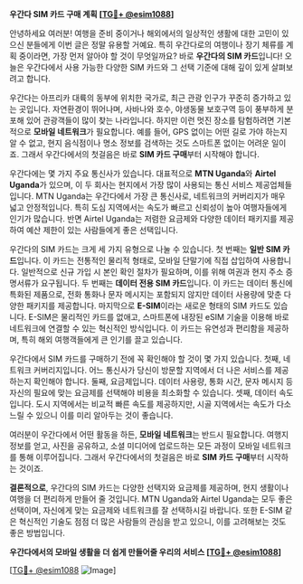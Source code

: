 **우간다 SIM 카드 구매 계획 [[TG💪+ @esim1088](https://t.me/s/esim1088)]**

안녕하세요 여러분! 여행을 준비 중이거나 해외에서의 일상적인 생활에 대한 고민이 있으신 분들에게 이번 글은 정말 유용할 거예요. 특히 우간다로의 여행이나 장기 체류를 계획 중이라면, 가장 먼저 알아야 할 것이 무엇일까요? 바로 **우간다의 SIM 카드**입니다! 오늘은 우간다에서 사용 가능한 다양한 SIM 카드와 그 선택 기준에 대해 깊이 있게 살펴보려고 합니다.

우간다는 아프리카 대륙의 동부에 위치한 국가로, 최근 관광 인구가 꾸준히 증가하고 있는 곳입니다. 자연환경이 뛰어나며, 사바나와 호수, 야생동물 보호구역 등이 풍부하게 분포해 있어 관광객들이 많이 찾는 나라입니다. 하지만 이런 멋진 장소를 탐험하려면 기본적으로 **모바일 네트워크**가 필요합니다. 예를 들어, GPS 없이는 어떤 길로 가야 하는지 알 수 없고, 현지 음식점이나 명소 정보를 검색하는 것도 스마트폰 없이는 어려운 일이죠. 그래서 우간다에서의 첫걸음은 바로 **SIM 카드 구매**부터 시작해야 합니다.

우간다에는 몇 가지 주요 통신사가 있습니다. 대표적으로 **MTN Uganda**와 **Airtel Uganda**가 있으며, 이 두 회사는 현지에서 가장 많이 사용되는 통신 서비스 제공업체들입니다. MTN Uganda는 우간다에서 가장 큰 통신사로, 네트워크의 커버리지가 매우 넓고 안정적입니다. 특히 도심 지역에서는 속도가 빠르고 신뢰성이 높아 여행자들에게 인기가 많습니다. 반면 Airtel Uganda는 저렴한 요금제와 다양한 데이터 패키지를 제공하여 예산 제한이 있는 사람들에게 좋은 선택입니다.

우간다의 SIM 카드는 크게 세 가지 유형으로 나눌 수 있습니다. 첫 번째는 **일반 SIM 카드**입니다. 이 카드는 전통적인 물리적 형태로, 모바일 단말기에 직접 삽입하여 사용합니다. 일반적으로 신규 가입 시 본인 확인 절차가 필요하며, 이를 위해 여권과 현지 주소 증명서류가 요구됩니다. 두 번째는 **데이터 전용 SIM 카드**입니다. 이 카드는 데이터 통신에 특화된 제품으로, 전화 통화나 문자 메시지는 포함되지 않지만 데이터 사용량에 맞춘 다양한 패키지를 제공합니다. 마지막으로 **E-SIM**이라는 새로운 형태의 SIM 카드도 있습니다. E-SIM은 물리적인 카드를 없애고, 스마트폰에 내장된 eSIM 기술을 이용해 바로 네트워크에 연결할 수 있는 혁신적인 방식입니다. 이 카드는 유연성과 편리함을 제공하며, 특히 해외 여행객들에게 큰 인기를 끌고 있습니다.

우간다에서 SIM 카드를 구매하기 전에 꼭 확인해야 할 것이 몇 가지 있습니다. 첫째, 네트워크 커버리지입니다. 어느 통신사가 당신이 방문할 지역에서 더 나은 서비스를 제공하는지 확인해야 합니다. 둘째, 요금제입니다. 데이터 사용량, 통화 시간, 문자 메시지 등 자신의 필요에 맞는 요금제를 선택해야 비용을 최소화할 수 있습니다. 셋째, 데이터 속도입니다. 도시 지역에서는 비교적 빠른 속도를 제공하지만, 시골 지역에서는 속도가 다소 느릴 수 있으니 이를 미리 알아두는 것이 좋습니다.

여러분이 우간다에서 어떤 활동을 하든, **모바일 네트워크**는 반드시 필요합니다. 여행지 정보를 얻고, 사진을 공유하고, 소셜 미디어에 업로드하는 모든 과정이 모바일 네트워크를 통해 이루어집니다. 그래서 우간다에서의 첫걸음은 바로 **SIM 카드 구매**부터 시작하는 것이죠.

**결론적으로**, 우간다의 SIM 카드는 다양한 선택지와 요금제를 제공하며, 현지 생활이나 여행을 더 편리하게 만들어 줄 것입니다. MTN Uganda와 Airtel Uganda는 모두 좋은 선택이며, 자신에게 맞는 요금제와 네트워크를 잘 선택하시길 바랍니다. 또한 E-SIM 같은 혁신적인 기술도 점점 더 많은 사람들의 관심을 받고 있으니, 이를 고려해보는 것도 좋은 방법입니다.

**우간다에서의 모바일 생활을 더 쉽게 만들어줄 우리의 서비스 [[TG💪+ @esim1088](https://t.me/s/esim1088)]**  

[[TG💪+ @esim1088](https://t.me/s/esim1088) ![Image](https://i.postimg.cc/Y0z9fWf4/image.png)]